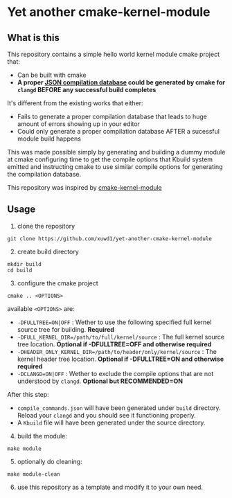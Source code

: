 # Yet another cmake-kernel-module


## What is this
This repository contains a simple hello world kernel module cmake project that:
- Can be built with cmake
- **A proper [JSON compilation database](https://clang.llvm.org/docs/JSONCompilationDatabase.html) could be generated by cmake for `clangd` BEFORE any successful build completes** 

It's different from the existing works that either:
- Fails to generate a proper compilation database that leads to huge amount of errors showing up in your editor
- Could only generate a proper compilation database AFTER a sucessful module build happens

This was made possible simply by generating and building a dummy module at cmake configuring time to get the compile options that Kbuild system emitted and instructing cmake to use similar compile options for generating the compilation database.

This repository was inspired by [cmake-kernel-module](https://github.com/enginning/cmake-kernel-module)

## Usage

1. clone the repository 
```shell
git clone https://github.com/xuwd1/yet-another-cmake-kernel-module
```

2. create build directory
```shell
mkdir build
cd build
```

3. configure the cmake project
```shell
cmake .. <OPTIONS>
```
available `<OPTIONS>` are:

- `-DFULLTREE=ON|OFF` : Wether to use the following specified full kernel source tree for building. **Required**
- `-DFULL_KERNEL_DIR=/path/to/full/kernel/source` : The full kernel source tree location. **Optional if -DFULLTREE=OFF and otherwise required**
- `-DHEADER_ONLY_KERNEL_DIR=/path/to/header/only/kernel/source` : The kernel header tree location. **Optional if -DFULLTREE=ON and otherwise required**
- `-DCLANGD=ON|OFF` : Wether to exclude the compile options that are not understood by `clangd`. **Optional but RECOMMENDED=ON**


After this step:
-  `compile_commands.json` will have been generated under `build` directory. Reload your `clangd` and you should see it functioning properly.
- A `Kbuild` file will have been generated under the source directory.


4. build the module:
```shell
make module
```

5. optionally do cleaning:
```shell
make module-clean
```

6. use this repository as a template and modify it to your own need.
